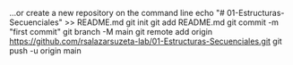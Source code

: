 …or create a new repository on the command line
echo "# 01-Estructuras-Secuenciales" >> README.md
git init
git add README.md
git commit -m "first commit"
git branch -M main
git remote add origin https://github.com/rsalazarsuzeta-lab/01-Estructuras-Secuenciales.git
git push -u origin main
